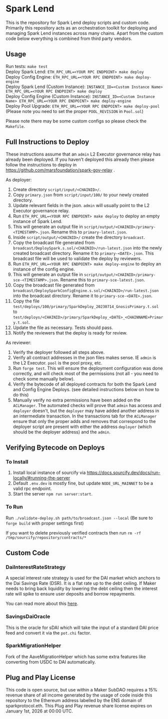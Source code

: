 # Spark Lend

This is the repository for Spark Lend deploy scripts and custom code. Primarily this repository acts as an orchestration toolkit for deploying and managing Spark Lend instances across many chains. Apart from the custom code below everything is combined from third party vendors.

## Usage

Run tests: `make test`  
Deploy Spark Lend: `ETH_RPC_URL=<YOUR RPC ENDPOINT> make deploy`  
Deploy Config Engine: `ETH_RPC_URL=<YOUR RPC ENDPOINT> make deploy-engine`  
Deploy Spark Lend (Custom Instance): `INSTANCE_ID=<Custom Instance Name> ETH_RPC_URL=<YOUR RPC ENDPOINT> make deploy`  
Deploy Config Engine (Custom Instance): `INSTANCE_ID=<Custom Instance Name> ETH_RPC_URL=<YOUR RPC ENDPOINT> make deploy-engine`  
Deploy Pool Upgrade: `ETH_RPC_URL=<YOUR RPC ENDPOINT> make deploy-pool` (Please note you need to set the proper `POOL_REVISION` in `Pool.sol`)  

Please note there may be some custom configs so please check the `Makefile`.

## Full Instructions to Deploy

These instructions assume that an `admin` L2 Executor governance relay has already been deployed. If you haven't deployed this already then please follow the instructions to deploy in https://github.com/marsfoundation/spark-gov-relay .

As deployer:

1. Create directory `script/input/<CHAINID>/`.
1. Copy `primary.json` from `script/input/100/` to your newly created directory.
1. Update relevant fields in the json. `admin` will usually point to the L2 Executor governance relay.
1. Run `ETH_RPC_URL=<YOUR RPC ENDPOINT> make deploy` to deploy an empty instance of Spark Lend.
1. This will generate an output file in `script/output/<CHAINID>/primary-<TIMESTAMP>.json`. Rename this to `primary-latest.json`.
1. Inside `script/output/<CHAINID>/` create the directory `broadcast`.
1. Copy the broadcast file generated from `broadcast/DeploySpark.s.sol/<CHAINID>/run-latest.json` into the newly created broadcast directory. Rename it to `primary-<DATE>.json`. This broadcast file will be used to validate the deploy by reviewers.
1. Run `ETH_RPC_URL=<YOUR RPC ENDPOINT> make deploy-engine` to deploy an instance of the config engine.
1. This will generate an output file in `script/output/<CHAINID>/primary-sce-<TIMESTAMP>.json`. Rename this to `primary-sce-latest.json`.
1. Copy the broadcast file generated from `broadcast/DeploySparkConfigEngine.s.sol/<CHAINID>/run-latest.json` into the broadcast directory. Rename it to `primary-sce-<DATE>.json`.
1. Copy the file `test/deploys/100/primary/SparkDeploy_20230714_GnosisPrimary.t.sol` to `test/deploys/<CHAINID>/primary/SparkDeploy_<DATE>_<CHAINNAME>Primary.t.sol`.
1. Update the file as necessary. Tests should pass.
1. Notify the reviewers that the deploy is ready for review.

As reviewer:

1. Verify the deployer followed all steps above.
1. Verify all contract addresses in the json files makes sense. IE `admin` is the L2 Executor. `pool` is the pool proxy, etc.
1. Run `forge test`. This will ensure the deployment configuration was done correctly, and will check most of the permissions (not all - you need to check some manually below).
1. Verify the bytecode of all deployed contracts for both the Spark Lend and Config Engine Deploys. (see detailed instructions below on how to do this)
1. Manually verify no extra permissions have been added on the `ACLManager`. The automated checks will prove that `admin` has access and `deployer` doesn't, but the `deployer` may have added another address in an intermediate transaction. In the transactions tab for the `ACLManager` ensure that only the proper adds and removes that correspond to the deployer script are present with either the address `deployer` (which should be the deployer address) and the `admin`.

## Verifying Bytecode on Deploys

### To Install

1. Install local instance of sourcify via https://docs.sourcify.dev/docs/run-locally/#running-the-server
2. Default `.env.dev` is mostly fine, but update `NODE_URL_MAINNET` to be a valid rpc endpoint.
3. Start the server `npm run server:start`.

### To Run

Run `./validate-deploy.sh path/to/broadcast.json --local` (Be sure to `forge build` with proper settings first)

If you want to delete previously verified contracts then run `rm -rf /tmp/sourcify/repository/contracts/*`

## Custom Code

### DaiInterestRateStrategy

A special interest rate strategy is used for the DAI market which anchors to the Dai Savings Rate (DSR). It is a flat rate up to the debt ceiling. If Maker needs to bring back liquidity by lowering the debt ceiling then the interest rate will spike to ensure user deposits and borrow repayments.

You can read more about this [here](https://forum.makerdao.com/t/mip116-d3m-to-spark-lend/19732#mip116c3-debt-ceiling-fee-structure-10).

### SavingsDaiOracle

This is the oracle for sDAI which will take the input of a standard DAI price feed and convert it via the `pot.chi` factor.

### SparkMigrationHelper

Fork of the AaveMigrationHelper which has some extra features like converting from USDC to DAI automatically.

## Plug and Play License

This code is open source, but use within a Maker SubDAO requires a 15% revenue share of all income generated by the usage of code inside this repository to the Ethereum address labelled by the ENS domain of sparkprotocol.eth. This Plug and Play revenue share license expires on January 1st, 2026 at 00:00 UTC.
